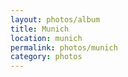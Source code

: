 ```yaml
---
layout: photos/album
title: Munich
location: munich
permalink: photos/munich
category: photos
---
```

